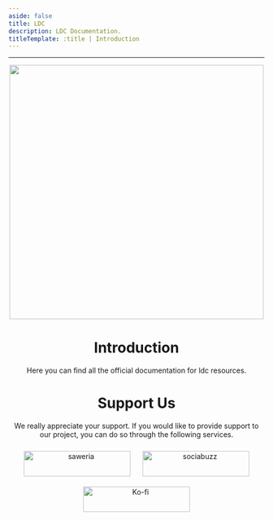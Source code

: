 ```yaml
---
aside: false
title: LDC
description: LDC Documentation.
titleTemplate: :title | Introduction
---
```


<hr>

<div align="center">
    <a target="_blank" href="#">
        <img src="https://cdn.discordapp.com/attachments/1143410526563602483/1143410663142723675/ldc-3dp.png" width="500" data-width="500" data-height="500">
    </a>
</div>

<div align="center">
    <h1><b>Introduction</b></h1>
    <p>Here you can find all the official documentation for ldc resources.</p>
</div>

<div align="center">
    <h1>Support Us</h1>
    <p>We really appreciate your support. If you would like to provide support to our project, you can do so through the following services.</p>
</div>

<div align="center">
  <div style="display: inline-block; margin: 10px;">
    <a href="https://saweria.co/led4c">
      <img alt="saweria" src="https://media.discordapp.net/attachments/1017718946905989161/1168928546811564052/saweria.png" height="50" width="210">
    </a>
  </div>
  <div style="display: inline-block; margin: 10px;">
    <a href="https://sociabuzz.com/led4c">
      <img alt="sociabuzz" src="https://media.discordapp.net/attachments/1017718946905989161/1168928560925380788/sociabuzz.png" height="50" width="210">
    </a>
  </div>
  <div style="display: inline-block; margin: 10px;">
    <a href="https://ko-fi.com/led4c">
      <img alt="Ko-fi" src="https://media.discordapp.net/attachments/1017718946905989161/1168928598703472701/ko-fi.png" height="50" width="210">
    </a>
  </div>
</div>
